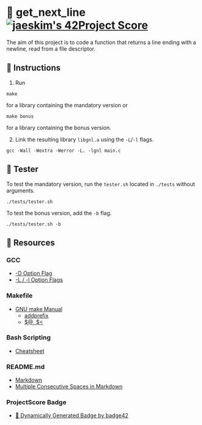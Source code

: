 # :large_orange_diamond: get_next_line &ensp; [![jaeskim's 42Project Score](https://badge42.herokuapp.com/api/project/floogman/get_next_line)](https://github.com/JaeSeoKim/badge42)

The aim of this project is to code a function that returns a line ending with a newline, read from a file descriptor.

## :small_orange_diamond: Instructions

1. Run
```
make
```
for a library containing the mandatory version or
```
make bonus
```
for a library containing the bonus version.

2. Link the resulting library `libgnl.a` using the `-L`/`-l` flags.
```
gcc -Wall -Wextra -Werror -L. -lgnl main.c
```

## :small_orange_diamond: Tester

To test the mandatory version, run the `tester.sh` located in `./tests` without arguments.
```
./tests/tester.sh
```
To test the bonus version, add the `-b` flag.
```
./tests/tester.sh -b
```

## :small_orange_diamond: Resources
### GCC
- [-D Option Flag](https://www.rapidtables.com/code/linux/gcc/gcc-d.html)
- [-L / -l Option Flags](https://www.rapidtables.com/code/linux/gcc/gcc-l.html)
### Makefile
- [GNU make Manual](https://www.gnu.org/software/make/manual/make.html)
    - [addprefix](https://www.gnu.org/software/make/manual/make.html#File-Name-Functions)
    - [$@, $<](https://www.gnu.org/software/make/manual/html_node/Automatic-Variables.html#Automatic-Variables)
### Bash Scripting
- [Cheatsheet](https://devhints.io/bash)
### README.md
- [Markdown](https://docs.github.com/en/github/writing-on-github/getting-started-with-writing-and-formatting-on-github/basic-writing-and-formatting-syntax)
- [Multiple Consecutive Spaces in Markdown](https://steemit.com/markdown/@jamesanto/how-to-add-multiple-spaces-between-texts-in-markdown)
### ProjectScore Badge
- [🚀 Dynamically Generated Badge by badge42](https://github.com/JaeSeoKim/badge42)
